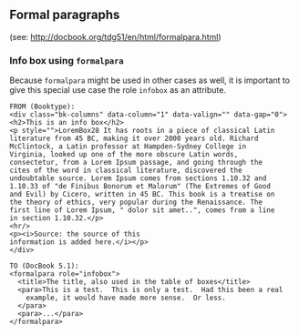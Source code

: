 ## Formal paragraphs

(see: http://docbook.org/tdg51/en/html/formalpara.html)

### Info box using `formalpara` 

Because `formalpara` might be used in other cases as well,
it is important to give this special use case the role `infobox`
as an attribute.
 
```
FROM (Booktype):
<div class="bk-columns" data-column="1" data-valign="" data-gap="0">
<h2>This is an info box</h2>
<p style="">LoremBox28 It has roots in a piece of classical Latin
literature from 45 BC, making it over 2000 years old. Richard
McClintock, a Latin professor at Hampden-Sydney College in
Virginia, looked up one of the more obscure Latin words,
consectetur, from a Lorem Ipsum passage, and going through the
cites of the word in classical literature, discovered the
undoubtable source. Lorem Ipsum comes from sections 1.10.32 and
1.10.33 of "de Finibus Bonorum et Malorum" (The Extremes of Good
and Evil) by Cicero, written in 45 BC. This book is a treatise on
the theory of ethics, very popular during the Renaissance. The
first line of Lorem Ipsum, " dolor sit amet..", comes from a line
in section 1.10.32.</p>
<hr/>
<p><i>Source: the source of this
information is added here.</i></p>
</div>

TO (DocBook 5.1):
<formalpara role="infobox">
  <title>The title, also used in the table of boxes</title>
  <para>This is a test.  This is only a test.  Had this been a real
    example, it would have made more sense.  Or less.
  </para>
  <para>...</para>
</formalpara>
```